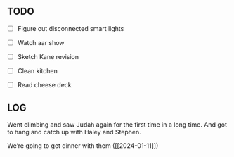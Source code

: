

## TODO

- [ ] Figure out disconnected smart lights
- [ ] Watch aar show
- [ ] Sketch Kane revision
- [ ] Clean kitchen
- [ ] Read cheese deck 


## LOG

Went climbing and saw Judah again for the first time in a long time. And got to hang and catch up with Haley and Stephen. 

We’re going to get dinner with them ([[2024-01-11]])


